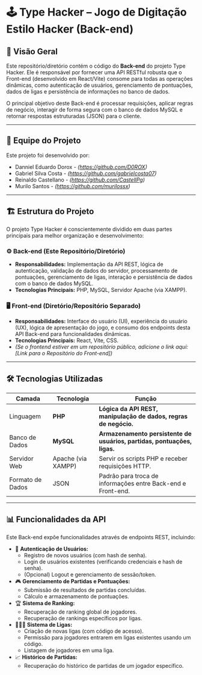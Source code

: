 # 🕹️ Type Hacker – Jogo de Digitação Estilo Hacker (Back-end)

## 🎯 Visão Geral
Este repositório/diretório contém o código do **Back-end** do projeto Type Hacker. Ele é responsável por fornecer uma API RESTful robusta que o Front-end (desenvolvido em React/Vite) consome para todas as operações dinâmicas, como autenticação de usuários, gerenciamento de pontuações, dados de ligas e persistência de informações no banco de dados.

O principal objetivo deste Back-end é processar requisições, aplicar regras de negócio, interagir de forma segura com o banco de dados MySQL e retornar respostas estruturadas (JSON) para o cliente.

---

## 👥 Equipe do Projeto
Este projeto foi desenvolvido por:

- Danniel Eduardo Dorox - *(https://github.com/D0ROX)*
- Gabriel Silva Costa - *(https://github.com/gabrielcosta07)*
- Reinaldo Castellano - *(https://github.com/CastellPg)*
- Murilo Santos - *(https://github.com/murilossx)*

---

## 🏗️ Estrutura do Projeto
O projeto Type Hacker é conscientemente dividido em duas partes principais para melhor organização e desenvolvimento:

### ⚙️ Back-end (Este Repositório/Diretório)
- **Responsabilidades:** Implementação da API REST, lógica de autenticação, validação de dados do servidor, processamento de pontuações, gerenciamento de ligas, interação e persistência de dados com o banco de dados MySQL.
- **Tecnologias Principais:** PHP, MySQL, Servidor Apache (via XAMPP).

### 🖥️ Front-end (Diretório/Repositório Separado)
- **Responsabilidades:** Interface do usuário (UI), experiência do usuário (UX), lógica de apresentação do jogo, e consumo dos endpoints desta API Back-end para funcionalidades dinâmicas.
- **Tecnologias Principais:** React, Vite, CSS.
- *(Se o frontend estiver em um repositório público, adicione o link aqui: [Link para o Repositório do Front-end])*

---

## 🛠️ Tecnologias Utilizadas

| Camada         | Tecnologia        | Função                                                              |
|----------------|-------------------|---------------------------------------------------------------------|
| Linguagem      | **PHP** | **Lógica da API REST, manipulação de dados, regras de negócio.** |
| Banco de Dados | **MySQL** | **Armazenamento persistente de usuários, partidas, pontuações, ligas.** |
| Servidor Web   | Apache (via XAMPP)| Servir os scripts PHP e receber requisições HTTP.                   |
| Formato de Dados| JSON              | Padrão para troca de informações entre Back-end e Front-end.         |

---

## 📊 Funcionalidades da API
Este Back-end expõe funcionalidades através de endpoints REST, incluindo:

- 🔐 **Autenticação de Usuários:**
    - Registro de novos usuários (com hash de senha).
    - Login de usuários existentes (verificando credenciais e hash de senha).
    - (Opcional) Logout e gerenciamento de sessão/token.
- 🎮 **Gerenciamento de Partidas e Pontuações:**
    - Submissão de resultados de partidas concluídas.
    - Cálculo e armazenamento de pontuações.
- 🏆 **Sistema de Ranking:**
    - Recuperação de ranking global de jogadores.
    - Recuperação de rankings específicos por ligas.
- 🧑‍🤝‍🧑 **Sistema de Ligas:**
    - Criação de novas ligas (com código de acesso).
    - Permissão para jogadores entrarem em ligas existentes usando um código.
    - Listagem de jogadores em uma liga.
- 📈 **Histórico de Partidas:**
    - Recuperação do histórico de partidas de um jogador específico.
